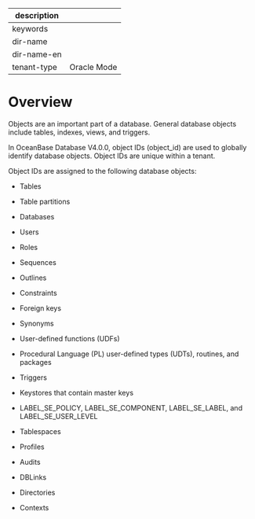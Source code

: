 |description||
|---|---|
|keywords||
|dir-name||
|dir-name-en||
|tenant-type|Oracle Mode|

# Overview

Objects are an important part of a database. General database objects include tables, indexes, views, and triggers.

In OceanBase Database V4.0.0, object IDs (object_id) are used to globally identify database objects. Object IDs are unique within a tenant.

Object IDs are assigned to the following database objects:

* Tables

* Table partitions

* Databases

* Users

* Roles

* Sequences

* Outlines

* Constraints

* Foreign keys

* Synonyms

* User-defined functions (UDFs)

* Procedural Language (PL) user-defined types (UDTs), routines, and packages

* Triggers

* Keystores that contain master keys

* LABEL_SE_POLICY, LABEL_SE_COMPONENT, LABEL_SE_LABEL, and LABEL_SE_USER_LEVEL

* Tablespaces

* Profiles

* Audits

* DBLinks

* Directories

* Contexts
